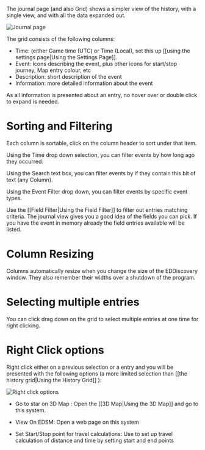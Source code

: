 The journal page (and also Grid) shows a simpler view of the history, with a single view, and with all the data expanded out.

![Journal page](http://i.imgur.com/pvWlLjQ.png)

The grid consists of the following columns:

* Time: (either Game time (UTC) or Time (Local), set this up [[using the settings page|Using the Settings Page]].
* Event: Icons describing the event, plus other icons for start/stop journey, Map entry colour, etc
* Description: short description of the event
* Information: more detailed information about the event

As all information is presented about an entry, no hover over or double click to expand is needed.

# Sorting and Filtering

Each column is sortable, click on the column header to sort under that item.

Using the Time drop down selection, you can filter events by how long ago they occurred.

Using the Search text box, you can filter events by if they contain this bit of text (any Column).

Using the Event Filter drop down, you can filter events by specific event types.

Use the [[Field Filter|Using the Field Filter]] to filter out entries matching criteria.  The journal view gives you a good idea of the fields you can pick.  If you have the event in memory already the field entries available will be listed.

# Column Resizing

Columns automatically resize when you change the size of the EDDiscovery window.  They also remember their widths over a shutdown of the program.

# Selecting multiple entries

You can click drag down on the grid to select multiple entries at one time for right clicking.

# Right Click options

Right click either on a previous selection or a entry and you will be presented with the following options (a more limited selection than [[the history grid|Using the History Grid]] ):

![Right click options](http://i.imgur.com/URNsxY7.png)

* Go to star on 3D Map : Open the [[3D Map|Using the 3D Map]] and go to this system.

* View On EDSM: Open a web page on this system

* Set Start/Stop point for travel calculations: Use to set up travel calculation of distance and time by setting start and end points
